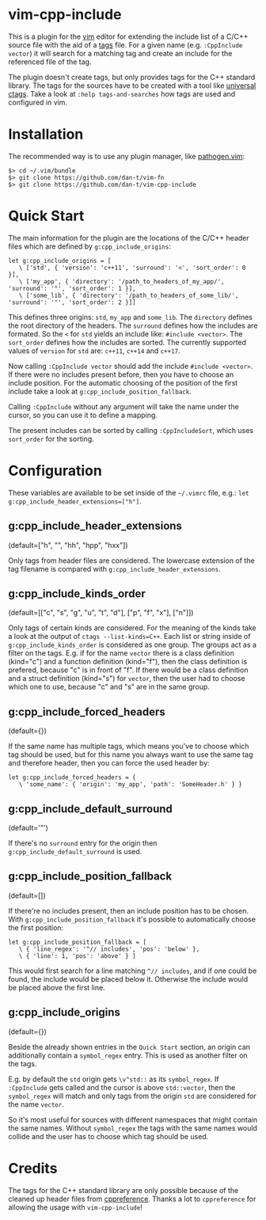 vim-cpp-include
===============

This is a plugin for the [vim](http://www.vim.org/) editor for extending the include
list of a C/C++ source file with the aid of a [tags](https://en.wikipedia.org/wiki/Ctags) file.
For a given name (e.g. `:CppInclude vector`) it will search for a matching tag and create an
include for the referenced file of the tag.

The plugin doesn't create tags, but only provides tags for the C++ standard library.
The tags for the sources have to be created with a tool like [universal ctags](https://github.com/universal-ctags/ctags).
Take a look at `:help tags-and-searches` how tags are used and configured in vim.

Installation
============

The recommended way is to use any plugin manager, like [pathogen.vim](<https://github.com/tpope/vim-pathogen/>):

    $> cd ~/.vim/bundle
    $> git clone https://github.com/dan-t/vim-fn
    $> git clone https://github.com/dan-t/vim-cpp-include

Quick Start
===========

The main information for the plugin are the locations of the C/C++ header files
which are defined by `g:cpp_include_origins`:

    let g:cpp_include_origins = [
       \ ['std', { 'version': 'c++11', 'surround': '<', 'sort_order': 0 }],
       \ ['my_app', { 'directory': '/path_to_headers_of_my_app/', 'surround': '"', 'sort_order': 1 }],
       \ ['some_lib', { 'directory': '/path_to_headers_of_some_lib/', 'surround': '"', 'sort_order': 2 }]]
 
This defines three origins: `std`, `my_app` and `some_lib`. The `directory` defines the root directory of
the headers. The `surround` defines how the includes are formated. So the `<` for `std` yields an include
like: `#include <vector>`. The `sort_order` defines how the includes are sorted. The currently supported
values of `version` for `std` are: `c++11`, `c++14` and `c++17`.

Now calling `:CppInclude vector` should add the include `#include <vector>`. If there were no includes present
before, then you have to choose an include position. For the automatic choosing of the position of the first include
take a look at `g:cpp_include_position_fallback`.

Calling `:CppInclude` without any argument will take the name under the cursor, so you can use it to define a mapping.

The present includes can be sorted by calling `:CppIncludeSort`, which uses `sort_order` for the sorting.

Configuration
=============

These variables are available to be set inside of the `~/.vimrc` file, e.g.: `let g:cpp_include_header_extensions=["h"]`.

g:cpp_include_header_extensions
-------------------------------
(default=["h", "", "hh", "hpp", "hxx"])

Only tags from header files are considered. The lowercase extension of the tag filename is
compared with `g:cpp_include_header_extensions`.

g:cpp_include_kinds_order
-------------------------
(default=[["c", "s", "g", "u", "t", "d"], ["p", "f", "x"], ["n"]])

Only tags of certain kinds are considered. For the meaning of the kinds take a look at
the output of `ctags --list-kinds=C++`. Each list or string inside of `g:cpp_include_kinds_order`
is considered as one group. The groups act as a filter on the tags. E.g. if for the name
`vector` there is a class definition (kind="c") and a function definition (kind="f"), then
the class definition is prefered, because "c" is in front of "f". If there would be a
class definition and a struct definition (kind="s") for `vector`, then the user had to
choose which one to use, because "c" and "s" are in the same group.

g:cpp_include_forced_headers
----------------------------
(default={})

If the same name has multiple tags, which means you've to choose which tag should be used, but
for this name you always want to use the same tag and therefore header, then you can force
the used header by:

    let g:cpp_include_forced_headers = { 
       \ 'some_name': { 'origin': 'my_app', 'path': 'SomeHeader.h' } }

g:cpp_include_default_surround
------------------------------
(default='"')

If there's no `surround` entry for the origin then `g:cpp_include_default_surround` is used.

g:cpp_include_position_fallback
-------------------------------
(default=[])

If there're no includes present, then an include position has to be chosen. With
`g:cpp_include_position_fallback` it's possible to automatically choose the first position:

    let g:cpp_include_position_fallback = [
       \ { 'line_regex': '^// includes', 'pos': 'below' },
       \ { 'line': 1, 'pos': 'above' } ]

This would first search for a line matching `^// includes`, and if one could be found, the
include would be placed below it. Otherwise the include would be placed above the first line.

g:cpp_include_origins
---------------------
(default={})

Beside the already shown entries in the `Quick Start` section, an origin can additionally contain
a `symbol_regex` entry. This is used as another filter on the tags.

E.g. by default the `std` origin gets `\v^std::` as its `symbol_regex`. If
`:CppInclude` gets called and the cursor is above `std::vector`, then the
`symbol_regex` will match and only tags from the origin `std` are considered
for the name `vector`.

So it's most useful for sources with different namespaces that might contain
the same names. Without `symbol_regex` the tags with the same names would
collide and the user has to choose which tag should be used.

Credits
=======

The tags for the C++ standard library are only possible because of the cleaned up header
files from [cppreference](https://cppreference.com). Thanks a lot to `cppreference` for allowing
the usage with `vim-cpp-include`!
